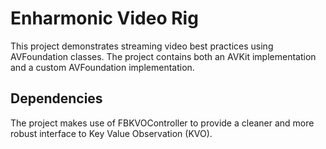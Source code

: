 # Enharmonic Video Rig

This project demonstrates streaming video best practices using AVFoundation classes. The project contains both an AVKit implementation and a custom AVFoundation implementation.

## Dependencies

The project makes use of FBKVOController to provide a cleaner and more robust interface to Key Value Observation (KVO).

